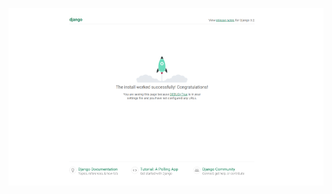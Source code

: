 ![django-server-running-in-browser-compressed.png](../assets/images/django-server-running-in-browser-compressed.png)